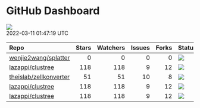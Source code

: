 GitHub Dashboard
================

![](https://github.com/lazappi/gh-dashboard/workflows/Render%20Status/badge.svg)  
2022-03-11 01:47:19 UTC

| Repo                                                                | Stars | Watchers | Issues | Forks | Status                                                                                                                                                   | Commit                                                                                                                                                                          |
| :------------------------------------------------------------------ | ----: | -------: | -----: | ----: | :------------------------------------------------------------------------------------------------------------------------------------------------------- | :------------------------------------------------------------------------------------------------------------------------------------------------------------------------------ |
| [wenjie2wang/splatter](https://github.com/wenjie2wang/splatter)     |     0 |        0 |      0 |     0 | [![](https://github.com/Oshlack/splatter/workflows/R-CMD-check-bioc/badge.svg)](https://github.com/Oshlack/splatter/actions/runs/1949224279)             | <a href="https://github.com/wenjie2wang/splatter/commit/8c274333996313242c20b19ae2e343af9e32a1ad" title="Add testing examples for the initialize() method of Params">8c2743</a> |
| [lazappi/clustree](https://github.com/lazappi/clustree)             |   118 |      118 |      9 |    12 | [![](https://github.com/lazappi/clustree/workflows/R-CMD-check/badge.svg)](https://github.com/lazappi/clustree/actions/runs/1443262853)                  | <a href="https://github.com/lazappi/clustree/commit/58cabf6044bf77096f15d6ce5d25156681f4bcfd" title="Merge branch 'master' into develop">58cabf</a>                             |
| [theislab/zellkonverter](https://github.com/theislab/zellkonverter) |    51 |       51 |     10 |     8 | [![](https://github.com/theislab/zellkonverter/workflows/R-CMD-check-bioc/badge.svg)](https://github.com/theislab/zellkonverter/actions/runs/1411918542) | <a href="https://github.com/theislab/zellkonverter/commit/40e85a1b61f19ed56590d5c6487e21d653e609d9" title="Bioconductor 3.15 devel">40e85a</a>                                  |
| [lazappi/clustree](https://github.com/lazappi/clustree)             |   118 |      118 |      9 |    12 | [![](https://github.com/lazappi/clustree/workflows/pkgdown/badge.svg)](https://github.com/lazappi/clustree/actions/runs/1443262851)                      | <a href="https://github.com/lazappi/clustree/commit/58cabf6044bf77096f15d6ce5d25156681f4bcfd" title="Merge branch 'master' into develop">58cabf</a>                             |
| [lazappi/clustree](https://github.com/lazappi/clustree)             |   118 |      118 |      9 |    12 | [![](https://github.com/lazappi/clustree/workflows/test-coverage/badge.svg)](https://github.com/lazappi/clustree/actions/runs/1443262845)                | <a href="https://github.com/lazappi/clustree/commit/58cabf6044bf77096f15d6ce5d25156681f4bcfd" title="Merge branch 'master' into develop">58cabf</a>                             |
